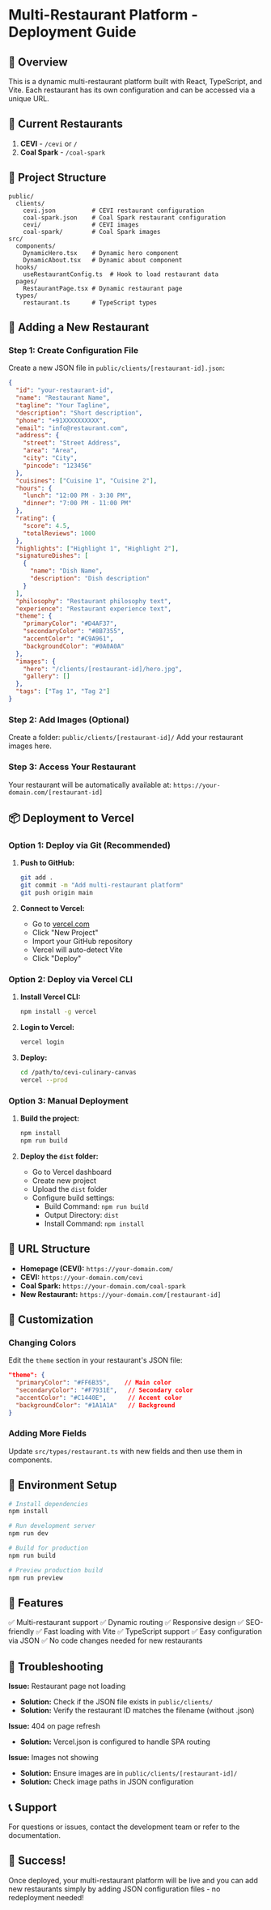 # Multi-Restaurant Platform - Deployment Guide

## 🎯 Overview
This is a dynamic multi-restaurant platform built with React, TypeScript, and Vite. Each restaurant has its own configuration and can be accessed via a unique URL.

## 🏪 Current Restaurants
1. **CEVI** - `/cevi` or `/`
2. **Coal Spark** - `/coal-spark`

## 📁 Project Structure

```
public/
  clients/
    cevi.json          # CEVI restaurant configuration
    coal-spark.json    # Coal Spark restaurant configuration
    cevi/              # CEVI images
    coal-spark/        # Coal Spark images
src/
  components/
    DynamicHero.tsx    # Dynamic hero component
    DynamicAbout.tsx   # Dynamic about component
  hooks/
    useRestaurantConfig.ts  # Hook to load restaurant data
  pages/
    RestaurantPage.tsx # Dynamic restaurant page
  types/
    restaurant.ts      # TypeScript types
```

## 🚀 Adding a New Restaurant

### Step 1: Create Configuration File
Create a new JSON file in `public/clients/[restaurant-id].json`:

```json
{
  "id": "your-restaurant-id",
  "name": "Restaurant Name",
  "tagline": "Your Tagline",
  "description": "Short description",
  "phone": "+91XXXXXXXXXX",
  "email": "info@restaurant.com",
  "address": {
    "street": "Street Address",
    "area": "Area",
    "city": "City",
    "pincode": "123456"
  },
  "cuisines": ["Cuisine 1", "Cuisine 2"],
  "hours": {
    "lunch": "12:00 PM - 3:30 PM",
    "dinner": "7:00 PM - 11:00 PM"
  },
  "rating": {
    "score": 4.5,
    "totalReviews": 1000
  },
  "highlights": ["Highlight 1", "Highlight 2"],
  "signatureDishes": [
    {
      "name": "Dish Name",
      "description": "Dish description"
    }
  ],
  "philosophy": "Restaurant philosophy text",
  "experience": "Restaurant experience text",
  "theme": {
    "primaryColor": "#D4AF37",
    "secondaryColor": "#8B7355",
    "accentColor": "#C9A961",
    "backgroundColor": "#0A0A0A"
  },
  "images": {
    "hero": "/clients/[restaurant-id]/hero.jpg",
    "gallery": []
  },
  "tags": ["Tag 1", "Tag 2"]
}
```

### Step 2: Add Images (Optional)
Create a folder: `public/clients/[restaurant-id]/`
Add your restaurant images here.

### Step 3: Access Your Restaurant
Your restaurant will be automatically available at:
`https://your-domain.com/[restaurant-id]`

## 📦 Deployment to Vercel

### Option 1: Deploy via Git (Recommended)

1. **Push to GitHub:**
   ```bash
   git add .
   git commit -m "Add multi-restaurant platform"
   git push origin main
   ```

2. **Connect to Vercel:**
   - Go to [vercel.com](https://vercel.com)
   - Click "New Project"
   - Import your GitHub repository
   - Vercel will auto-detect Vite
   - Click "Deploy"

### Option 2: Deploy via Vercel CLI

1. **Install Vercel CLI:**
   ```bash
   npm install -g vercel
   ```

2. **Login to Vercel:**
   ```bash
   vercel login
   ```

3. **Deploy:**
   ```bash
   cd /path/to/cevi-culinary-canvas
   vercel --prod
   ```

### Option 3: Manual Deployment

1. **Build the project:**
   ```bash
   npm install
   npm run build
   ```

2. **Deploy the `dist` folder:**
   - Go to Vercel dashboard
   - Create new project
   - Upload the `dist` folder
   - Configure build settings:
     - Build Command: `npm run build`
     - Output Directory: `dist`
     - Install Command: `npm install`

## 🔗 URL Structure

- **Homepage (CEVI):** `https://your-domain.com/`
- **CEVI:** `https://your-domain.com/cevi`
- **Coal Spark:** `https://your-domain.com/coal-spark`
- **New Restaurant:** `https://your-domain.com/[restaurant-id]`

## 🎨 Customization

### Changing Colors
Edit the `theme` section in your restaurant's JSON file:

```json
"theme": {
  "primaryColor": "#FF6B35",    // Main color
  "secondaryColor": "#F7931E",   // Secondary color
  "accentColor": "#C1440E",      // Accent color
  "backgroundColor": "#1A1A1A"   // Background
}
```

### Adding More Fields
Update `src/types/restaurant.ts` with new fields and then use them in components.

## 🔧 Environment Setup

```bash
# Install dependencies
npm install

# Run development server
npm run dev

# Build for production
npm run build

# Preview production build
npm run preview
```

## 📱 Features

✅ Multi-restaurant support
✅ Dynamic routing
✅ Responsive design
✅ SEO-friendly
✅ Fast loading with Vite
✅ TypeScript support
✅ Easy configuration via JSON
✅ No code changes needed for new restaurants

## 🐛 Troubleshooting

**Issue:** Restaurant page not loading
- **Solution:** Check if the JSON file exists in `public/clients/`
- **Solution:** Verify the restaurant ID matches the filename (without .json)

**Issue:** 404 on page refresh
- **Solution:** Vercel.json is configured to handle SPA routing

**Issue:** Images not showing
- **Solution:** Ensure images are in `public/clients/[restaurant-id]/`
- **Solution:** Check image paths in JSON configuration

## 📞 Support

For questions or issues, contact the development team or refer to the documentation.

## 🎉 Success!

Once deployed, your multi-restaurant platform will be live and you can add new restaurants simply by adding JSON configuration files - no redeployment needed!
